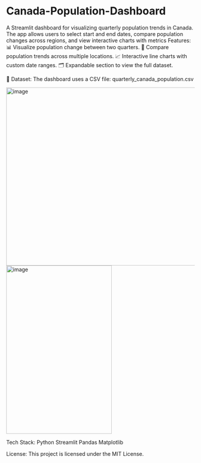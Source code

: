 # Canada-Population-Dashboard
A Streamlit dashboard for visualizing quarterly population trends in Canada. The app allows users to select start and end dates, compare population changes across regions, and view interactive charts with metrics
Features:
📊 Visualize population change between two quarters.
🔄 Compare population trends across multiple locations.
📈 Interactive line charts with custom date ranges.
🗂 Expandable section to view the full dataset.

📂 Dataset:
The dashboard uses a CSV file:
quarterly_canada_population.csv

<img width="959" height="475" alt="image" src="https://github.com/user-attachments/assets/b31fc9c8-fbb4-4ee5-9702-0ce521b3d478" />
<img width="282" height="449" alt="image" src="https://github.com/user-attachments/assets/493b0662-9b09-474c-ac27-00b2078309ad" />

Tech Stack:
Python
Streamlit
Pandas
Matplotlib

License:
This project is licensed under the MIT License.
